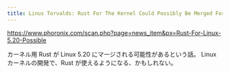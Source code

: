 ```yaml
---
title: Linus Torvalds: Rust For The Kernel Could Possibly Be Merged For Linux 5.20 - Phoronix
---
```


https://www.phoronix.com/scan.php?page=news_item&px=Rust-For-Linux-5.20-Possible

カーネル用 Rust が Linux 5.20 にマージされる可能性があるという話。
Linux カーネルの開発で、Rust が使えるようになる、かもしれない。

